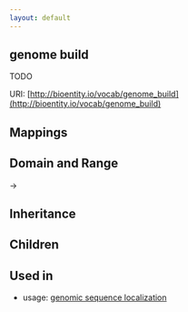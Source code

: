 ```yaml
---
layout: default
---
```


## genome build


TODO

URI: [http://bioentity.io/vocab/genome_build](http://bioentity.io/vocab/genome_build)
## Mappings


## Domain and Range

 -> 

## Inheritance


## Children


## Used in

 *  usage: [genomic sequence localization](GenomicSequenceLocalization.html)
